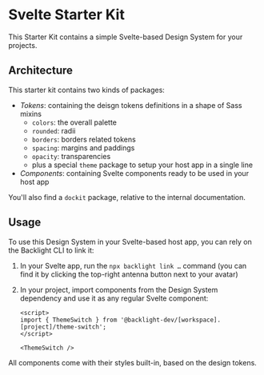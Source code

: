 # Svelte Starter Kit

This Starter Kit contains a simple Svelte-based Design System for your
projects.

## Architecture

This starter kit contains two kinds of packages:

- _Tokens_: containing the deisgn tokens definitions in a shape of Sass mixins
  - `colors`: the overall palette
  - `rounded`: radii
  - `borders`: borders related tokens
  - `spacing`: margins and paddings
  - `opacity`: transparencies
  - plus a special `theme` package to setup your host app in a single line
- _Components_: containing Svelte components ready to be used in your host app

You'll also find a `dockit` package, relative to the internal documentation.

## Usage

To use this Design System in your Svelte-based host app, you can rely on the
Backlight CLI to link it:

1. In your Svelte app, run the `npx backlight link …` command (you can find
   it by clicking the top-right antenna button next to your avatar)
2. In your project, import components from the Design System dependency and
   use it as any regular Svelte component:

   ```
   <script>
   import { ThemeSwitch } from '@backlight-dev/[workspace].[project]/theme-switch';
   </script>

   <ThemeSwitch />
   ```

All components come with their styles built-in, based on the design tokens.
